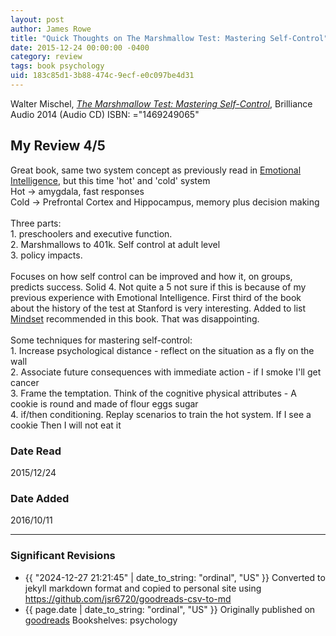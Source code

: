 ```yaml
---
layout: post
author: James Rowe
title: "Quick Thoughts on The Marshmallow Test: Mastering Self-Control"
date: 2015-12-24 00:00:00 -0400
category: review
tags: book psychology
uid: 183c85d1-3b88-474c-9ecf-e0c097be4d31
---
```


Walter Mischel, *[The Marshmallow Test: Mastering Self-Control](https://www.goodreads.com/book/show/20791679)*,  Brilliance Audio 2014 (Audio CD) ISBN: ="1469249065"

## My Review 4/5

Great book, same two system concept as previously read in [Emotional Intelligence](https://www.goodreads.com/book/show/26329), but this time 'hot' and 'cold' system<br/>Hot -> amygdala, fast responses<br/>Cold -> Prefrontal Cortex and Hippocampus, memory plus decision making<br/><br/>Three parts: <br/>1. preschoolers and executive function. <br/>2. Marshmallows to 401k. Self control at adult level<br/>3. policy impacts.<br/><br/>Focuses on how self control can be improved and how it, on groups, predicts success. Solid 4. Not quite a 5 not sure if this is because of my previous experience with Emotional Intelligence. First third of the book about the history of the test at Stanford is very interesting. Added to list [Mindset](https://www.goodreads.com/book/show/40745) recommended in this book. That was disappointing.<br/><br/>Some techniques for mastering self-control:<br/>1. Increase psychological distance - reflect on the situation as a fly on the wall<br/>2. Associate future consequences with immediate action - if I smoke I'll get cancer<br/>3. Frame the temptation. Think of the cognitive physical attributes - A cookie is round and made of flour eggs sugar<br/>4. if/then conditioning. Replay scenarios to train the hot system. If I see a cookie Then I will not eat it

### Date Read
2015/12/24

### Date Added
2016/10/11

---

### Significant Revisions

- {{ "2024-12-27 21:21:45" | date_to_string: "ordinal", "US" }} Converted to jekyll markdown format and copied to personal site using <https://github.com/jsr6720/goodreads-csv-to-md>
- {{ page.date | date_to_string: "ordinal", "US" }} Originally published on [goodreads](https://www.goodreads.com) Bookshelves: psychology